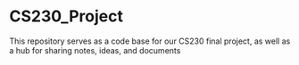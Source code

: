 # CS230_Project
This repository serves as a code base for our CS230 final project, as well as a hub for sharing notes, ideas, and documents
